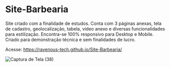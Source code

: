 # Site-Barbearia
Site criado com a finalidade de estudos. Conta com 3 páginas anexas, tela de cadastro, geolocalização, tabela, vídeo anexo e diversas funcionalidades para estilização. Encontra-se 100% responsivo para Desktop e Mobile. Criado para demonstração técnica e sem finalidades de lucro. 

Acesse:  https://ravenous-tech.github.io/Site-Barbearia/

![Captura de Tela (38)](https://user-images.githubusercontent.com/98185728/195162138-bdc139f2-6d77-4023-8060-60666c41d2c9.png)
